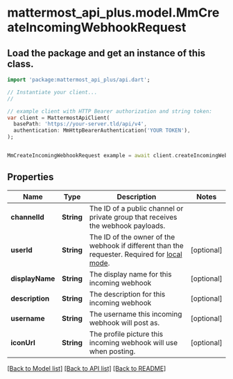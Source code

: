 # mattermost_api_plus.model.MmCreateIncomingWebhookRequest

## Load the package and get an instance of this class.
```dart
import 'package:mattermost_api_plus/api.dart';

// Instantiate your client...
//

// example client with HTTP Bearer authorization and string token:
var client = MattermostApiClient(
  basePath: 'https://your-server.tld/api/v4',
  authentication: MmHttpBearerAuthentication('YOUR TOKEN'),
);


MmCreateIncomingWebhookRequest example = await client.createIncomingWebhookRequest.FUNCTION_THAT_RETURNS_THIS_CLASS();

```

## Properties
Name | Type | Description | Notes
------------ | ------------- | ------------- | -------------
**channelId** | **String** | The ID of a public channel or private group that receives the webhook payloads. | 
**userId** | **String** | The ID of the owner of the webhook if different than the requester. Required for [local mode](https://docs.mattermost.com/administration/mmctl-cli-tool.html#local-mode). | [optional] 
**displayName** | **String** | The display name for this incoming webhook | [optional] 
**description** | **String** | The description for this incoming webhook | [optional] 
**username** | **String** | The username this incoming webhook will post as. | [optional] 
**iconUrl** | **String** | The profile picture this incoming webhook will use when posting. | [optional] 

[[Back to Model list]](../GENERATED_README.md#documentation-for-models) [[Back to API list]](../GENERATED_README.md#documentation-for-api-endpoints) [[Back to README]](../GENERATED_README.md)


